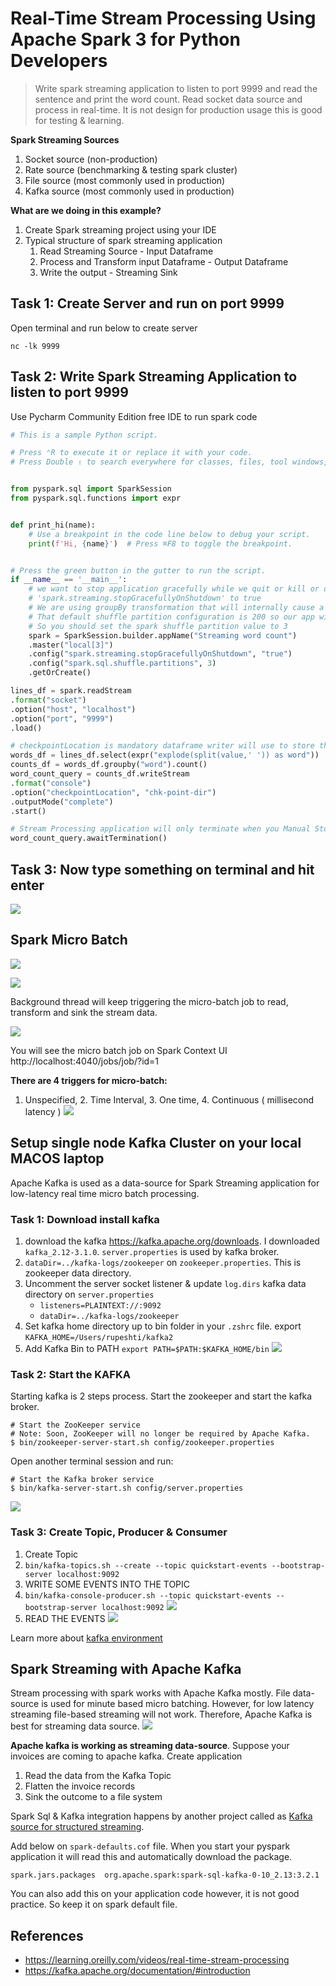 # Real-Time Stream Processing Using Apache Spark 3 for Python Developers

> Write spark streaming application to listen to port 9999 and read the sentence and print the word count.
> Read socket data source and process in real-time. It is not design for production usage this is good for testing & learning.

**Spark Streaming Sources**

1. Socket source (non-production)
2. Rate source (benchmarking & testing spark cluster)
3. File source (most commonly used in production)
4. Kafka source (most commonly used in production)

**What are we doing in this example?**

1. Create Spark streaming project using your IDE
2. Typical structure of spark streaming application
    1. Read Streaming Source - Input Dataframe
    2. Process and Transform input Dataframe - Output Dataframe
    3. Write the output - Streaming Sink

## Task 1: Create Server and run on port 9999

Open terminal and run below to create server

```
nc -lk 9999
```

## Task 2: Write Spark Streaming Application to listen to port 9999

Use Pycharm Community Edition free IDE to run spark code

```python
# This is a sample Python script.

# Press ⌃R to execute it or replace it with your code.
# Press Double ⇧ to search everywhere for classes, files, tool windows, actions, and settings.


from pyspark.sql import SparkSession
from pyspark.sql.functions import expr


def print_hi(name):
    # Use a breakpoint in the code line below to debug your script.
    print(f'Hi, {name}')  # Press ⌘F8 to toggle the breakpoint.


# Press the green button in the gutter to run the script.
if __name__ == '__main__':
    # we want to stop application gracefully while we quit or kill or on exception so add
    # 'spark.streaming.stopGracefullyOnShutdown' to true
    # We are using groupBy transformation that will internally cause a shuffle operation.
    # That default shuffle partition configuration is 200 so our app will run slow
    # So you should set the spark shuffle partition value to 3
    spark = SparkSession.builder.appName("Streaming word count")
    .master("local[3]")
    .config("spark.streaming.stopGracefullyOnShutdown", "true")
    .config("spark.sql.shuffle.partitions", 3)
    .getOrCreate()

lines_df = spark.readStream
.format("socket")
.option("host", "localhost")
.option("port", "9999")
.load()

# checkpointLocation is mandatory dataframe writer will use to store the progress information
words_df = lines_df.select(expr("explode(split(value,' ')) as word"))
counts_df = words_df.groupby("word").count()
word_count_query = counts_df.writeStream
.format("console")
.option("checkpointLocation", "chk-point-dir")
.outputMode("complete")
.start()

# Stream Processing application will only terminate when you Manual Stop or Kill or Exception & shut down gracefully
word_count_query.awaitTermination()

```

## Task 3: Now type something on terminal and hit enter

![](https://i.imgur.com/wSAWPo2.png)

## Spark Micro Batch

![](https://i.imgur.com/2Fp4REK.png)

![](https://i.imgur.com/sBs6gYd.png)

Background thread will keep triggering the micro-batch job to read, transform and sink the stream data.

![](https://i.imgur.com/9XZ8DV1.png)

You will see the micro batch job on Spark Context UI
http://localhost:4040/jobs/job/?id=1

**There are 4 triggers for micro-batch:**

1. Unspecified, 2. Time Interval, 3. One time, 4. Continuous ( millisecond latency )
   ![](https://i.imgur.com/oowkElh.png)

## Setup single node Kafka Cluster on your local MACOS laptop

Apache Kafka is used as a data-source for Spark Streaming application for low-latency real time micro batch processing.

### Task 1: Download install kafka

1. download the kafka https://kafka.apache.org/downloads. I downloaded `kafka_2.12-3.1.0`. `server.properties` is used
   by kafka broker.
2. `dataDir=../kafka-logs/zookeeper` on `zookeeper.properties`. This is zookeeper data directory.
3. Uncomment the server socket listener & update `log.dirs` kafka data directory on `server.properties`
    - `listeners=PLAINTEXT://:9092`
    - `dataDir=../kafka-logs/zookeeper`
4. Set kafka home directory up to bin folder in your `.zshrc` file. export `KAFKA_HOME=/Users/rupeshti/kafka2`
5. Add Kafka Bin to PATH
   `export PATH=$PATH:$KAFKA_HOME/bin`
   ![](https://i.imgur.com/o462Xtp.png)

### Task 2: Start the KAFKA

Starting kafka is 2 steps process. Start the zookeeper and start the kafka broker.

```
# Start the ZooKeeper service
# Note: Soon, ZooKeeper will no longer be required by Apache Kafka.
$ bin/zookeeper-server-start.sh config/zookeeper.properties
```

Open another terminal session and run:

```
# Start the Kafka broker service
$ bin/kafka-server-start.sh config/server.properties
```

![](https://i.imgur.com/GYkgIAa.png)

### Task 3: Create Topic, Producer & Consumer

1. Create Topic
2. `bin/kafka-topics.sh --create --topic quickstart-events --bootstrap-server localhost:9092`
3. WRITE SOME EVENTS INTO THE TOPIC
4. `bin/kafka-console-producer.sh --topic quickstart-events --bootstrap-server localhost:9092`
   ![](https://i.imgur.com/uxtTAuq.png)
5. READ THE EVENTS
   ![](https://i.imgur.com/l0EdQsU.png)

Learn more about [kafka environment](https://kafka.apache.org/documentation/#introduction)

## Spark Streaming with Apache Kafka

Stream processing with spark works with Apache Kafka mostly. File data-source is used for minute based micro batching.
However, for low latency streaming file-based streaming will not work. Therefore, Apache Kafka is best for streaming
data source.
![](https://i.imgur.com/mMmZrs1.png)

**Apache kafka is working as streaming data-source**. Suppose your invoices are coming to apache kafka. Create
application

1. Read the data from the Kafka Topic
2. Flatten the invoice records
3. Sink the outcome to a file system

Spark Sql & Kafka integration happens by another project called
as [Kafka source for structured streaming](https://mvnrepository.com/artifact/org.apache.spark/spark-sql-kafka-0-10).

Add below on `spark-defaults.cof` file. When you start your pyspark application it will read this and automatically
download the package.

```
spark.jars.packages  org.apache.spark:spark-sql-kafka-0-10_2.13:3.2.1
``` 

You can also add this on your application code however, it is not good practice. So keep it on spark default file.

## References

- https://learning.oreilly.com/videos/real-time-stream-processing
- https://kafka.apache.org/documentation/#introduction 